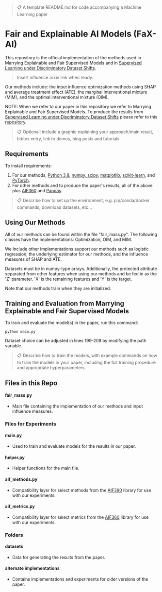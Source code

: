 >📋  A template README.md for code accompanying a Machine Learning paper

# Fair and Explainable AI Models (FaX-AI)

This repository is the official implementation of the methods used in Marrying Explainable and Fair Supervised Models and in [Supervised Learning under Discriminatory Dataset Shifts](https://arxiv.org/abs/1912.08189).
>Insert influence arxiv link when ready.

Our methods include: the input influence optimization methods using SHAP and average treatment effect (ATE), the marginal interventional mixture (MIM), and the optimal interventional mixture (OIM).

NOTE: When we refer to our paper in this repository we refer to Marrying Explainable and Fair Supervised Models. To produce the results from [Supervised Learning under Discriminatory Dataset Shifts](https://arxiv.org/abs/1912.08189) please refer to this [repository](https://github.com/social-info-lab/discrimination-prevention/tree/master/src).

>📋  Optional: include a graphic explaining your approach/main result, bibtex entry, link to demos, blog posts and tutorials

## Requirements

To install requirements:

1. For our methods, [Python 3.8](https://www.python.org/downloads/release/python-380/), [numpy, scipy](https://www.scipy.org/scipylib/download.html), [matplotlib](http://matplotlib.org/), [scikit-learn](https://scikit-learn.org/stable/), and [PyTorch](https://pytorch.org/get-started/locally/).
2. For other methods and to produce the paper's results, all of the above plus [AIF360](https://github.com/Trusted-AI/AIF360) and [Pandas](https://pandas.pydata.org/).

>📋  Describe how to set up the environment, e.g. pip/conda/docker commands, download datasets, etc...

## Using Our Methods
All of our methods can be found within the file "fair_mass.py". The following classes have the implementations: Optimization, OIM, and MIM.

We include other implementations support our methods such as logistic regression, the underlying estimator for our methods, and the influence measures of SHAP and ATE.

Datasets must be in numpy-type arrays. Additionally, the protected attribute separated from other features when using our methods and be fed in as the 'Z' parameter. 'X' is the remaining features and 'Y' is the target.

Note that our methods train when they are initialized.

## Training and Evaluation from Marrying Explainable and Fair Supervised Models

To train and evaluate the model(s) in the paper, run this command:

```train
python main.py
```

Dataset choice can be adjusted in lines 199-208 by modifying the path variable.

>📋  Describe how to train the models, with example commands on how to train the models in your paper, including the full training procedure and appropriate hyperparameters.

## Files in this Repo

#### fair_mass.py
- Main file containing the implementation of our methods and input influence measures.

### Files for Experiments
#### main.py
- Used to train and evaluate models for the results in our paper.

#### helper.py
- Helper functions for the main file.

#### aif_methods.py
- Compatibility layer for select methods from the [AIF360](https://github.com/Trusted-AI/AIF360) library for use with our experiments.

#### aif_metrics.py
- Compatibility layer for select metrics from the [AIF360](https://github.com/Trusted-AI/AIF360) library for use with our experiments.

### Folders
#### datasets
- Data for generating the results from the paper.

#### alternate implementations
- Contains implementations and experiments for older versions of the paper. 
